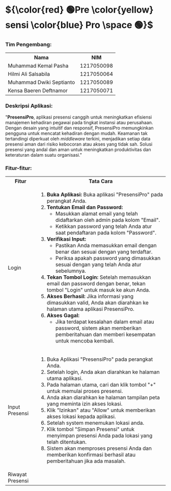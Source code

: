 
# ${\color{red} 🟢Pre \color{yellow} sensi \color{blue} Pro \space 🟢}$

<h3>Tim Pengembang:</h3>
<table>
  <tr>
    <th>Nama</th>
    <th>NIM</th>
  </tr>
  <tr>
    <td>Muhammad Kemal Pasha</td>
    <td>1217050098</td>
  </tr>
  <tr>
    <td>Hilmi Ali Salsabila</td>
    <td>1217050064</td>
  </tr>
  <tr>
    <td>Muhammad Dwiki Septianto</td>
    <td>1217050089</td>
  </tr>
  <tr>
    <td>Kensa Baeren Deftnamor</td>
    <td>1217050071</td>
  </tr>
</table>
<h3>Deskripsi Aplikasi: </h3>
<p>
  "<b>PresensiPro</b>, aplikasi presensi canggih untuk meningkatkan efisiensi manajemen kehadiran pegawai pada tingkat instansi atau perusahaan. Dengan desain yang intuitif dan responsif, PresensiPro memungkinkan pengguna untuk mencatat kehadiran dengan mudah. Keamanan tak tertandingi diperkuat oleh <i>middleware</i> terkini, menjadikan setiap data presensi aman dari risiko kebocoran atau akses yang tidak sah. Solusi presensi yang andal dan aman untuk meningkatkan produktivitas dan keteraturan dalam suatu organisasi."
</p>
<h3>Fitur-fitur: </h3>
<table>
<tr>
                        <th>Fitur</th>
                        <th>Tata Cara</th>
                    </tr>
                    <tr>
                        <td>Login</td>
                        <td>
                            <ol>
                                <li><strong>Buka Aplikasi:</strong> Buka aplikasi "PresensiPro" pada perangkat Anda.
                                </li>
                                <li>
                                    <strong>Tentukan Email dan Password:</strong>
                                    <ul>
                                        <li>Masukkan alamat email yang telah didaftarkan oleh admin pada kolom "Email".
                                        </li>
                                        <li>Ketikkan password yang telah Anda atur saat pendaftaran pada kolom
                                            "Password".</li>
                                    </ul>
                                </li>
                                <li><strong>Verifikasi Input:</strong>
                                    <ul>
                                        <li>Pastikan Anda memasukkan email dengan benar dan sesuai dengan yang
                                            terdaftar.</li>
                                        <li>Periksa apakah password yang dimasukkan sesuai dengan yang telah Anda atur
                                            sebelumnya.</li>
                                    </ul>
                                </li>
                                <li><strong>Tekan Tombol Login:</strong> Setelah memasukkan email dan password dengan
                                    benar, tekan tombol "Login" untuk masuk ke akun Anda.</li>
                                <li><strong>Akses Berhasil:</strong> Jika informasi yang dimasukkan valid, Anda akan
                                    diarahkan ke halaman utama aplikasi PresensiPro.</li>
                                <li>
                                    <strong>Akses Gagal:</strong>
                                    <ul>
                                        <li>Jika terdapat kesalahan dalam email atau password, sistem akan memberikan
                                            pemberitahuan dan memberi kesempatan untuk mencoba kembali.</li>
                                    </ul>
                                </li>
                            </ol>
                        </td>
                    </tr>
  <tr>
    <td>Input Presensi</td>
    <td>
      <ol>
          <li>Buka Aplikasi "PresensiPro" pada perangkat Anda.</li>
          <li>Setelah login, Anda akan diarahkan ke halaman utama aplikasi.</li>
          <li>Pada halaman utama, cari dan klik tombol "+" untuk memulai proses presensi.</li>
          <li>Anda akan diarahkan ke halaman tampilan peta yang meminta izin akses lokasi.</li>
          <li>Klik "Izinkan" atau "Allow" untuk memberikan akses lokasi kepada aplikasi.</li>
          <li>Setelah system menemukan lokasi anda.</li>
          <li>Klik tombol "Simpan Presensi" untuk menyimpan presensi Anda pada lokasi yang telah ditentukan.</li>
          <li>Sistem akan memproses presensi Anda dan memberikan konfirmasi berhasil atau pemberitahuan jika ada masalah.</li>
      </ol>
    </td>
  </tr>
  <tr>
    <td>Riwayat Presensi</td>
    <td></td>
  </tr>
                </table>
